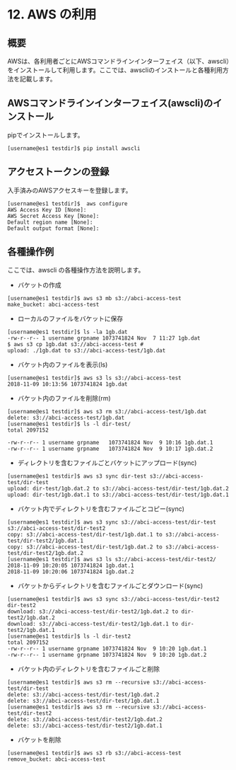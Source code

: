 # 12. AWS の利用

## 概要

AWSは、各利用者ごとにAWSコマンドラインインターフェイス（以下、awscli）をインストールして利用します。ここでは、awscliのインストールと各種利用方法を記載します。

## AWSコマンドラインインターフェイス(awscli)のインストール

pipでインストールします。
```
[username@es1 testdir]$ pip install awscli
```

## アクセストークンの登録

入手済みのAWSアクセスキーを登録します。
```
[username@es1 testdir]$  aws configure
AWS Access Key ID [None]: 
AWS Secret Access Key [None]: 
Default region name [None]: 
Default output format [None]:
```

## 各種操作例
ここでは、awscli の各種操作方法を説明します。

* バケットの作成
```
[username@es1 testdir]$ aws s3 mb s3://abci-access-test
make_bucket: abci-access-test
```

* ローカルのファイルをバケットに保存
```
[username@es1 testdir]$ ls -la 1gb.dat 
-rw-r--r-- 1 username grpname 1073741824 Nov  7 11:27 1gb.dat
$ aws s3 cp 1gb.dat s3://abci-access-test # 
upload: ./1gb.dat to s3://abci-access-test/1gb.dat                
```

* バケット内のファイルを表示(ls) 
```
[username@es1 testdir]$ aws s3 ls s3://abci-access-test 
2018-11-09 10:13:56 1073741824 1gb.dat
```

* バケット内のファイルを削除(rm)
```
[username@es1 testdir]$ aws s3 rm s3://abci-access-test/1gb.dat
delete: s3://abci-access-test/1gb.dat
[username@es1 testdir]$ ls -l dir-test/
total 2097152

-rw-r--r-- 1 username grpname   1073741824 Nov  9 10:16 1gb.dat.1
-rw-r--r-- 1 username grpname   1073741824 Nov  9 10:17 1gb.dat.2
```

* ディレクトリを含むファイルごとバケットにアップロード(sync)
```
[username@es1 testdir]$ aws s3 sync dir-test s3://abci-access-test/dir-test
upload: dir-test/1gb.dat.2 to s3://abci-access-test/dir-test/1gb.dat.2
upload: dir-test/1gb.dat.1 to s3://abci-access-test/dir-test/1gb.dat.1
```

* バケット内でディレクトリを含むファイルごとコピー(sync)
```
[username@es1 testdir]$ aws s3 sync s3://abci-access-test/dir-test s3://abci-access-test/dir-test2
copy: s3://abci-access-test/dir-test/1gb.dat.1 to s3://abci-access-test/dir-test2/1gb.dat.1
copy: s3://abci-access-test/dir-test/1gb.dat.2 to s3://abci-access-test/dir-test2/1gb.dat.2
[username@es1 testdir]$ aws s3 ls s3://abci-access-test/dir-test2/
2018-11-09 10:20:05 1073741824 1gb.dat.1
2018-11-09 10:20:06 1073741824 1gb.dat.2
```

* バケットからディレクトリを含むファイルごとダウンロード(sync)
```
[username@es1 testdir]$ aws s3 sync s3://abci-access-test/dir-test2 dir-test2
download: s3://abci-access-test/dir-test2/1gb.dat.2 to dir-test2/1gb.dat.2
download: s3://abci-access-test/dir-test2/1gb.dat.1 to dir-test2/1gb.dat.1
[username@es1 testdir]$ ls -l dir-test2
total 2097152
-rw-r--r-- 1 username grpname 1073741824 Nov  9 10:20 1gb.dat.1
-rw-r--r-- 1 username grpname 1073741824 Nov  9 10:20 1gb.dat.2
```

* バケット内のディレクトリを含むファイルごと削除
```
[username@es1 testdir]$ aws s3 rm --recursive s3://abci-access-test/dir-test
delete: s3://abci-access-test/dir-test/1gb.dat.2
delete: s3://abci-access-test/dir-test/1gb.dat.1
[username@es1 testdir]$ aws s3 rm --recursive s3://abci-access-test/dir-test2
delete: s3://abci-access-test/dir-test2/1gb.dat.2
delete: s3://abci-access-test/dir-test2/1gb.dat.1
```

* バケットを削除
```
[username@es1 testdir]$ aws s3 rb s3://abci-access-test
remove_bucket: abci-access-test
```

